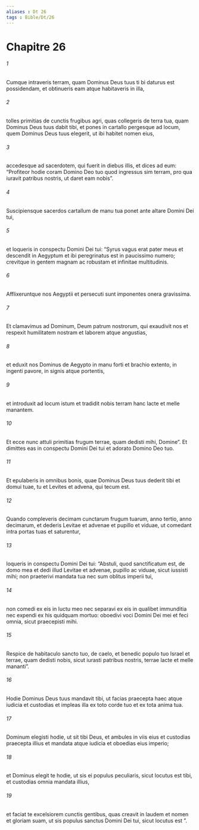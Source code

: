 ```yaml
---
aliases : Dt 26
tags : Bible/Dt/26
---
```


# Chapitre 26

###### 1
Cumque intraveris terram, quam Dominus Deus tuus ti bi daturus est possidendam, et obtinueris eam atque habitaveris in illa, 
###### 2
tolles primitias de cunctis frugibus agri, quas collegeris de terra tua, quam Dominus Deus tuus dabit tibi, et pones in cartallo pergesque ad locum, quem Dominus Deus tuus elegerit, ut ibi habitet nomen eius, 
###### 3
accedesque ad sacerdotem, qui fuerit in diebus illis, et dices ad eum: “Profiteor hodie coram Domino Deo tuo quod ingressus sim terram, pro qua iuravit patribus nostris, ut daret eam nobis”. 
###### 4
Suscipiensque sacerdos cartallum de manu tua ponet ante altare Domini Dei tui, 
###### 5
et loqueris in conspectu Domini Dei tui: “Syrus vagus erat pater meus et descendit in Aegyptum et ibi peregrinatus est in paucissimo numero; crevitque in gentem magnam ac robustam et infinitae multitudinis. 
###### 6
Afflixeruntque nos Aegyptii et persecuti sunt imponentes onera gravissima. 
###### 7
Et clamavimus ad Dominum, Deum patrum nostrorum, qui exaudivit nos et respexit humilitatem nostram et laborem atque angustias, 
###### 8
et eduxit nos Dominus de Aegypto in manu forti et brachio extento, in ingenti pavore, in signis atque portentis, 
###### 9
et introduxit ad locum istum et tradidit nobis terram hanc lacte et melle manantem. 
###### 10
Et ecce nunc attuli primitias frugum terrae, quam dedisti mihi, Domine”. Et dimittes eas in conspectu Domini Dei tui et adorato Domino Deo tuo. 
###### 11
Et epulaberis in omnibus bonis, quae Dominus Deus tuus dederit tibi et domui tuae, tu et Levites et advena, qui tecum est.
###### 12
Quando compleveris decimam cunctarum frugum tuarum, anno tertio, anno decimarum, et dederis Levitae et advenae et pupillo et viduae, ut comedant intra portas tuas et saturentur, 
###### 13
loqueris in conspectu Domini Dei tui: “Abstuli, quod sanctificatum est, de domo mea et dedi illud Levitae et advenae, pupillo ac viduae, sicut iussisti mihi; non praeterivi mandata tua nec sum oblitus imperii tui, 
###### 14
non comedi ex eis in luctu meo nec separavi ex eis in qualibet immunditia nec expendi ex his quidquam mortuo: oboedivi voci Domini Dei mei et feci omnia, sicut praecepisti mihi. 
###### 15
Respice de habitaculo sancto tuo, de caelo, et benedic populo tuo Israel et terrae, quam dedisti nobis, sicut iurasti patribus nostris, terrae lacte et melle mananti”.
###### 16
Hodie Dominus Deus tuus mandavit tibi, ut facias praecepta haec atque iudicia et custodias et impleas illa ex toto corde tuo et ex tota anima tua. 
###### 17
Dominum elegisti hodie, ut sit tibi Deus, et ambules in viis eius et custodias praecepta illius et mandata atque iudicia et oboedias eius imperio; 
###### 18
et Dominus elegit te hodie, ut sis ei populus peculiaris, sicut locutus est tibi, et custodias omnia mandata illius, 
###### 19
et faciat te excelsiorem cunctis gentibus, quas creavit in laudem et nomen et gloriam suam, ut sis populus sanctus Domini Dei tui, sicut locutus est ”.
